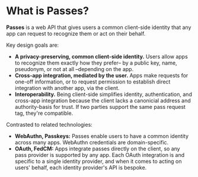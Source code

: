 # What is Passes?

**Passes** is a web API that gives users a common client-side identity that any app can request to recognize them or act on their behalf.

Key design goals are:

- **A privacy-preserving, common client-side identity.** Users allow apps to recognize them exactly how they prefer– by a public key, name, pseudonym, or not at all –depending on the app.
- **Cross-app integration, mediated by the user.** Apps make requests for one-off information, or to request permission to establish direct integration with another app, via the client.
- **Interoperability.** Being client-side simplifies identity, authentication, and cross-app integration because the client lacks a canonicial address and authority-basis for trust. If two parties support the same pass request tag, they're compatible.

Contrasted to related technologies:
- **WebAuthn, Passkeys:** Passes enable users to have a common identity across many apps. WebAuthn credentials are domain-specific.
- **OAuth, FedCM:** Apps integrate passes directly on the client, so any pass provider is supported by any app. Each OAuth integration is and specific to a single identity provider, and when it comes to acting on users' behalf, each identity provider's API is bespoke.
